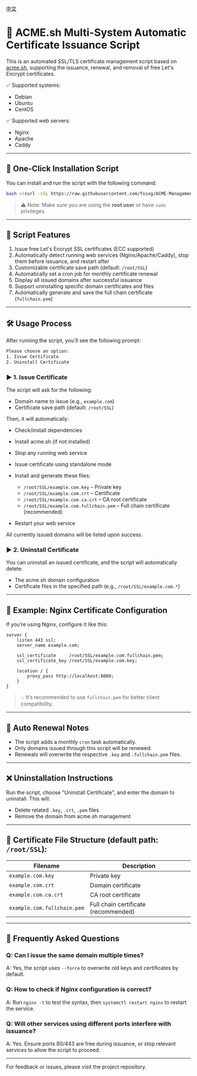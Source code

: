 [中文](https://github.com/fssxg/ACME-Management/blob/main/README-%E4%B8%AD%E6%96%87.md)

# 📜 ACME.sh Multi-System Automatic Certificate Issuance Script

This is an automated SSL/TLS certificate management script based on [acme.sh](https://github.com/acmesh-official/acme.sh), supporting the issuance, renewal, and removal of free Let's Encrypt certificates.

✅ Supported systems:
- Debian
- Ubuntu
- CentOS

✅ Supported web servers:
- Nginx
- Apache
- Caddy

---

## 🚀 One-Click Installation Script

You can install and run the script with the following command:

```bash
bash <(curl -sSL https://raw.githubusercontent.com/fssxg/ACME-Management/refs/heads/main/ACME.sh)
```

> ⚠️ Note: Make sure you are using the **root user** or have `sudo` privileges.

---

## 🔧 Script Features

1. Issue free Let's Encrypt SSL certificates (ECC supported)
2. Automatically detect running web services (Nginx/Apache/Caddy), stop them before issuance, and restart after
3. Customizable certificate save path (default: `/root/SSL`)
4. Automatically set a cron job for monthly certificate renewal
5. Display all issued domains after successful issuance
6. Support uninstalling specific domain certificates and files
7. Automatically generate and save the full chain certificate (`fullchain.pem`)

---

## 🛠️ Usage Process

After running the script, you'll see the following prompt:

```bash
Please choose an option:
1. Issue Certificate
2. Uninstall Certificate
```

### ▶️ 1. Issue Certificate

The script will ask for the following:

- Domain name to issue (e.g., `example.com`)
- Certificate save path (default: `/root/SSL`)

Then, it will automatically:

- Check/install dependencies
- Install acme.sh (if not installed)
- Stop any running web service
- Issue certificate using standalone mode
- Install and generate these files:
  - `/root/SSL/example.com.key` – Private key
  - `/root/SSL/example.com.crt` – Certificate
  - `/root/SSL/example.com.ca.crt` – CA root certificate
  - `/root/SSL/example.com.fullchain.pem` – Full chain certificate (recommended)

- Restart your web service

All currently issued domains will be listed upon success.

### ▶️ 2. Uninstall Certificate

You can uninstall an issued certificate, and the script will automatically delete:

- The acme.sh domain configuration
- Certificate files in the specified path (e.g., `/root/SSL/example.com.*`)

---

## 🧩 Example: Nginx Certificate Configuration

If you’re using Nginx, configure it like this:

```nginx
server {
    listen 443 ssl;
    server_name example.com;

    ssl_certificate     /root/SSL/example.com.fullchain.pem;
    ssl_certificate_key /root/SSL/example.com.key;

    location / {
        proxy_pass http://localhost:8080;
    }
}
```

> 💡 It’s recommended to use `fullchain.pem` for better client compatibility.

---

## 🔁 Auto Renewal Notes

- The script adds a monthly `cron` task automatically.
- Only domains issued through this script will be renewed.
- Renewals will overwrite the respective `.key` and `.fullchain.pem` files.

---

## ❌ Uninstallation Instructions

Run the script, choose "Uninstall Certificate", and enter the domain to uninstall. This will:

- Delete related `.key`, `.crt`, `.pem` files
- Remove the domain from acme.sh management

---

## 📂 Certificate File Structure (default path: `/root/SSL`):

| Filename | Description |
|----------|-------------|
| `example.com.key` | Private key |
| `example.com.crt` | Domain certificate |
| `example.com.ca.crt` | CA root certificate |
| `example.com.fullchain.pem` | Full chain certificate (recommended) |

---

## 📢 Frequently Asked Questions

### Q: Can I issue the same domain multiple times?
A: Yes, the script uses `--force` to overwrite old keys and certificates by default.

### Q: How to check if Nginx configuration is correct?
A: Run `nginx -t` to test the syntax, then `systemctl restart nginx` to restart the service.

### Q: Will other services using different ports interfere with issuance?
A: Yes. Ensure ports 80/443 are free during issuance, or stop relevant services to allow the script to proceed.

---

For feedback or issues, please visit the project repository.

